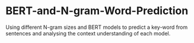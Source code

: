 # BERT-and-N-gram-Word-Prediction
Using different N-gram sizes and BERT models to predict a key-word from sentences and analysing the context understanding of each model.
